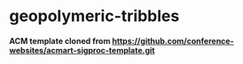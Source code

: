 # geopolymeric-tribbles

#### ACM template cloned from https://github.com/conference-websites/acmart-sigproc-template.git